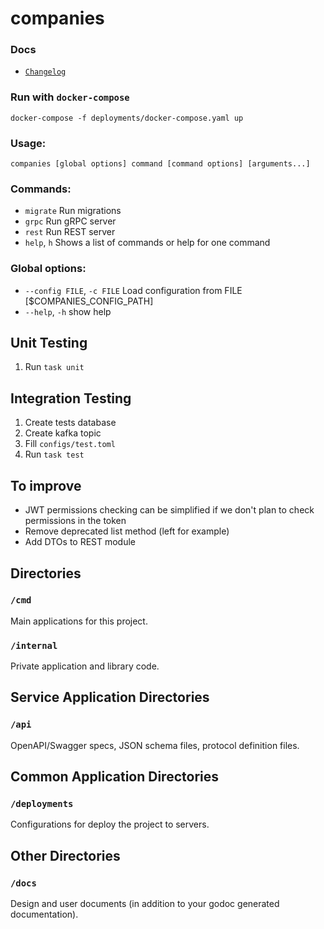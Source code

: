 # companies

### Docs
- [`Changelog`](docs/CHANGELOG.md)

### Run with `docker-compose`
`docker-compose -f deployments/docker-compose.yaml up`

### Usage:
`companies [global options] command [command options] [arguments...]`

### Commands:
- `migrate`  Run migrations
- `grpc`     Run gRPC server
- `rest`     Run REST server
- `help`, `h`  Shows a list of commands or help for one command

### Global options:
- `--config FILE`, `-c FILE`  Load configuration from FILE [$COMPANIES_CONFIG_PATH]
- `--help`, `-h`              show help

## Unit Testing
1. Run `task unit`

## Integration Testing
1. Create tests database
2. Create kafka topic
3. Fill `configs/test.toml`
4. Run `task test`

## To improve
- JWT permissions checking сan be simplified if we don't plan to check permissions in the token
- Remove deprecated list method (left for example)
- Add DTOs to REST module

## Directories

### `/cmd`

Main applications for this project.

### `/internal`

Private application and library code.

## Service Application Directories

### `/api`

OpenAPI/Swagger specs, JSON schema files, protocol definition files.

## Common Application Directories

### `/deployments`

Configurations for deploy the project to servers.

## Other Directories

### `/docs`

Design and user documents (in addition to your godoc generated documentation).
